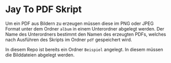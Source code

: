 # Jay To PDF Skript

Um ein PDF aus Bildern zu erzeugen müssen diese im PNG oder JPEG Format unter dem Ordner `album` in einem Unterordner abgelegt werden. Der Name des Unterordners bestimmt den Namen des erzeugten PDFs, welches nach Ausführen des Skripts im Ordner `pdf` gespeichert wird.  

In diesem Repo ist bereits ein Ordner `Beispiel` angelegt. In diesem müssen die Bilddateien abgelegt werden.  
